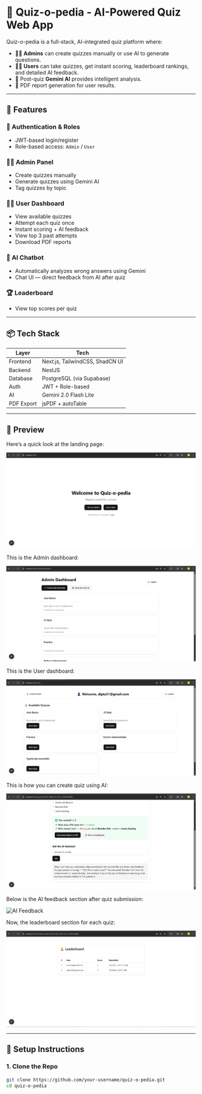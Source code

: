 # 🧠 Quiz-o-pedia - AI-Powered Quiz Web App

Quiz-o-pedia is a full-stack, AI-integrated quiz platform where:

- 🧑‍🏫 **Admins** can create quizzes manually or use AI to generate questions.
- 🧑‍🎓 **Users** can take quizzes, get instant scoring, leaderboard rankings, and detailed AI feedback.
- 🤖 Post-quiz **Gemini AI** provides intelligent analysis.
- 📄 PDF report generation for user results.

---

## 🚀 Features

### 👥 Authentication & Roles
- JWT-based login/register
- Role-based access: `Admin` / `User`

### 🧑‍🏫 Admin Panel
- Create quizzes manually
- Generate quizzes using Gemini AI
- Tag quizzes by topic

### 🧑‍🎓 User Dashboard
- View available quizzes
- Attempt each quiz once
- Instant scoring + AI feedback
- View top 3 past attempts
- Download PDF reports

### 💬 AI Chatbot
- Automatically analyzes wrong answers using Gemini
- Chat UI — direct feedback from AI after quiz

### 🏆 Leaderboard
- View top scores per quiz

---

## 📦 Tech Stack

| Layer       | Tech                     |
|-------------|--------------------------|
| Frontend    | Next.js, TailwindCSS, ShadCN UI |
| Backend     | NestJS                   |
| Database    | PostgreSQL (via Supabase)|
| Auth        | JWT + Role-based         |
| AI          | Gemini 2.0 Flash Lite    |
| PDF Export  | jsPDF + autoTable        |

---

## 📸 Preview

Here’s a quick look at the landing page:

![Landing Page](./screenshots/landing-page.png)

This is the Admin dashboard:

![Admin dashboard](./screenshots/admin-dashboard.png)

This is the User dashboard:

![User dashboard](./screenshots/user-dashboard.png)

This is how you can create quiz using AI:

![ai-quiz-generator](./screenshots/ask-ai-assistant.png)

Below is the AI feedback section after quiz submission:

![AI Feedback](./screenshots/ai-feedback.png)

Now, the leaderboard section for each quiz:

![leaderboard](./screenshots/leaderboard.png)

---

## 🔧 Setup Instructions

### 1. Clone the Repo

```bash
git clone https://github.com/your-username/quiz-o-pedia.git
cd quiz-o-pedia
